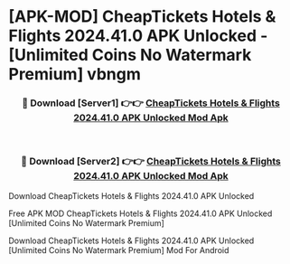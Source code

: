 # [APK-MOD] CheapTickets Hotels & Flights 2024.41.0 APK Unlocked - [Unlimited Coins No Watermark Premium] vbngm



<div align="center">
<h3>🔴 Download [Server1] 👉👉 <a href="https://momento.my/?title=CheapTickets_Hotels_&_Flights_2024.41.0_APK_Unlocked">CheapTickets Hotels & Flights 2024.41.0 APK Unlocked Mod Apk</a></h3><br>

<h3>🔴 Download [Server2] 👉👉 <a href="https://momento.my/?title=CheapTickets_Hotels_&_Flights_2024.41.0_APK_Unlocked">CheapTickets Hotels & Flights 2024.41.0 APK Unlocked Mod Apk</a></h3>
</div>



Download CheapTickets Hotels & Flights 2024.41.0 APK Unlocked 

Free APK MOD CheapTickets Hotels & Flights 2024.41.0 APK Unlocked [Unlimited Coins No Watermark Premium]

Download CheapTickets Hotels & Flights 2024.41.0 APK Unlocked [Unlimited Coins No Watermark Premium] Mod For Android
